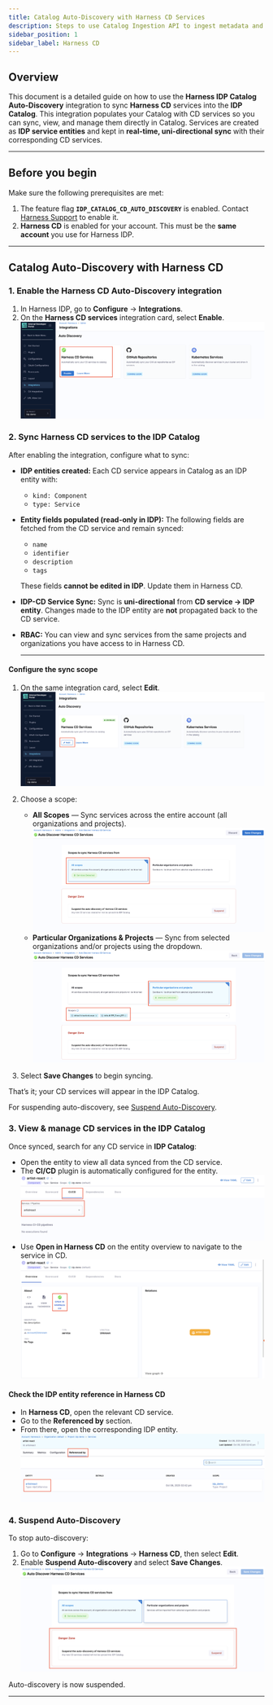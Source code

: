 ```yaml
---
title: Catalog Auto-Discovery with Harness CD Services
description: Steps to use Catalog Ingestion API to ingest metadata and use the information on catalog overview and workflows
sidebar_position: 1
sidebar_label: Harness CD
---
```


## Overview
This document is a detailed guide on how to use the **Harness IDP Catalog Auto-Discovery** integration to sync **Harness CD** services into the **IDP Catalog**. This integration populates your Catalog with CD services so you can sync, view, and manage them directly in Catalog. Services are created as **IDP service entities** and kept in **real-time, uni-directional sync** with their corresponding CD services.

---

## Before you begin
Make sure the following prerequisites are met:

1. The feature flag **`IDP_CATALOG_CD_AUTO_DISCOVERY`** is enabled. Contact [Harness Support](mailto:support@harness.io) to enable it.
2. **Harness CD** is enabled for your account. This must be the **same account** you use for Harness IDP.

---

## Catalog Auto-Discovery with Harness CD

### 1. Enable the Harness CD Auto-Discovery integration

1. In Harness IDP, go to **Configure** → **Integrations**.
2. On the **Harness CD services** integration card, select **Enable**.
![](./static/enable-integration-idp.png)

### 2. Sync Harness CD services to the IDP Catalog

After enabling the integration, configure what to sync:

* **IDP entities created:**
  Each CD service appears in Catalog as an IDP entity with:

  * `kind: Component`
  * `type: Service`

* **Entity fields populated (read-only in IDP):**
  The following fields are fetched from the CD service and remain synced:

  * `name`
  * `identifier`
  * `description`
  * `tags`

  These fields **cannot be edited in IDP**. Update them in Harness CD.

* **IDP-CD Service Sync:**
  Sync is **uni-directional** from **CD service → IDP entity**. Changes made to the IDP entity are **not** propagated back to the CD service.

* **RBAC:**
  You can view and sync services from the same projects and organizations you have access to in Harness CD.

  ---

#### Configure the sync scope

1. On the same integration card, select **Edit**.
![](./static/edit-integ-2.png)
2. Choose a scope:

   * **All Scopes** — Sync services across the entire account (all organizations and projects).
   ![](./static/all-scopes.png)
   * **Particular Organizations & Projects** — Sync from selected organizations and/or projects using the dropdown.
   ![](./static/specific-scopes.png)
3. Select **Save Changes** to begin syncing.

That’s it; your CD services will appear in the IDP Catalog.

For suspending auto-discovery, see [Suspend Auto-Discovery](/docs/internal-developer-portal/catalog/manage-catalog/catalog-discovery/harness-cd.md#4-suspend-auto-discovery).

### 3. View & manage CD services in the IDP Catalog

Once synced, search for any CD service in **IDP Catalog**:

* Open the entity to view all data synced from the CD service.
* The **CI/CD** plugin is automatically configured for the entity.
![](./static/ci-cd-plugin.png)
* Use **Open in Harness CD** on the entity overview to navigate to the service in CD.
![](./static/open-in-harness-cd.png)

#### Check the IDP entity reference in Harness CD

* In **Harness CD**, open the relevant CD service.
* Go to the **Referenced by** section.
* From there, open the corresponding IDP entity.
![](./static/cd-referenced-by.png)

### 4. Suspend Auto-Discovery

To stop auto-discovery:

1. Go to **Configure** → **Integrations** → **Harness CD**, then select **Edit**.
2. Enable **Suspend Auto-discovery** and select **Save Changes**.
![](./static/auto-suspend.png)

Auto-discovery is now suspended.

---





